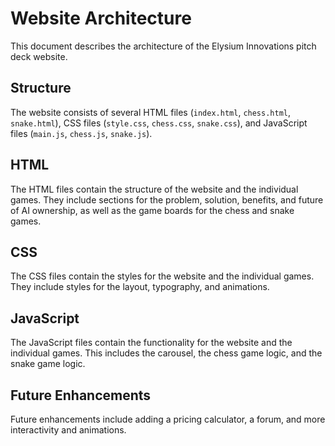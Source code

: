# Website Architecture

This document describes the architecture of the Elysium Innovations pitch deck website.

## Structure

The website consists of several HTML files (`index.html`, `chess.html`, `snake.html`), CSS files (`style.css`, `chess.css`, `snake.css`), and JavaScript files (`main.js`, `chess.js`, `snake.js`).

## HTML

The HTML files contain the structure of the website and the individual games. They include sections for the problem, solution, benefits, and future of AI ownership, as well as the game boards for the chess and snake games.

## CSS

The CSS files contain the styles for the website and the individual games. They include styles for the layout, typography, and animations.

## JavaScript

The JavaScript files contain the functionality for the website and the individual games. This includes the carousel, the chess game logic, and the snake game logic.

## Future Enhancements

Future enhancements include adding a pricing calculator, a forum, and more interactivity and animations.